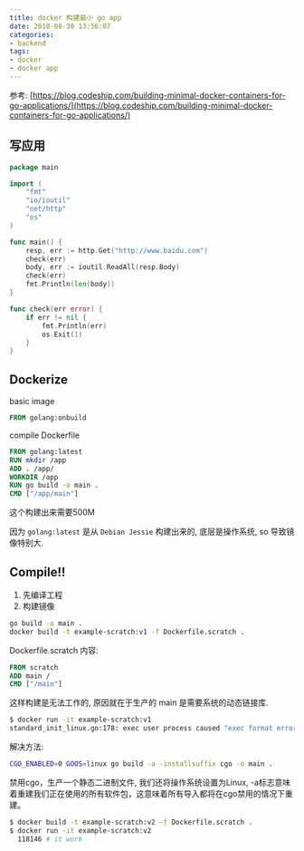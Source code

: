 ```yaml
---
title: docker 构建最小 go app
date: 2018-08-30 13:56:07
categories:
- backend
tags:
- docker
- docker app
---
```


参考: [https://blog.codeship.com/building-minimal-docker-containers-for-go-applications/](https://blog.codeship.com/building-minimal-docker-containers-for-go-applications/)

## 写应用

```go
package main

import (
    "fmt"
    "io/ioutil"
    "net/http"
    "os"
)

func main() {
    resp, err := http.Get("http://www.baidu.com")
    check(err)
    body, err := ioutil.ReadAll(resp.Body)
    check(err)
    fmt.Println(len(body))
}

func check(err error) {
    if err != nil {
        fmt.Println(err)
        os.Exit(1)
    }
}
```

## Dockerize

basic image

```dockerfile
FROM golang:onbuild
```

compile Dockerfile

```Dockerfile
FROM golang:latest 
RUN mkdir /app 
ADD . /app/ 
WORKDIR /app 
RUN go build -o main . 
CMD ["/app/main"]
```

这个构建出来需要500M

因为 `golang:latest` 是从 `Debian Jessie` 构建出来的, 底层是操作系统, so 导致镜像特别大.

## Compile!!

1. 先编译工程
2. 构建镜像

```sh
go build -o main .
docker build -t example-scratch:v1 -f Dockerfile.scratch .
```

Dockerfile.scratch 内容:
```Dockerfile
FROM scratch
ADD main /
CMD ["/main"]
```

这样构建是无法工作的, 原因就在于生产的 main 是需要系统的动态链接库.

```sh
$ docker run -it example-scratch:v1
standard_init_linux.go:178: exec user process caused "exec format error" 
```

解决方法:

```sh
CGO_ENABLED=0 GOOS=linux go build -a -installsuffix cgo -o main .
```
禁用cgo，生产一个静态二进制文件, 我们还将操作系统设置为Linux, -a标志意味着重建我们正在使用的所有软件包，这意味着所有导入都将在cgo禁用的情况下重建。

```sh
$ docker build -t example-scratch:v2 -f Dockerfile.scratch .
$ docker run -it example-scratch:v2
  118146 # it work
```


